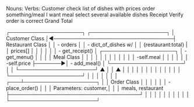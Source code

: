 Nouns:                                   Verbs:
   Customer                                 check
   list of dishes with prices               order something/meal I want
   meal                                     select several available dishes
   Receipt                                  Verify order is correct
   Grand Total



┌────────────────────┐                                  ┌─────────────────────┐
│  Customer Class    │◄─────────────────────────────────┤ Restaurant Class    │
│ - orders           │                                  │ - dict_of_dishes w/ │
│ {restaurant:total} |                                  │   prices[]          │
│                    │                                  │                     │
│ - get_receipt()    │    ┌────────────────────┐        │ - get_menu()        │
│                    │    │  Meal Class        │        │                     │
│                    │    │                    │        │                     │ 
│                    │    │ -self.meal         │        │                     │
│                    │    │ -self.price        ├───────►│ - add_meal()        │
└────────────────────┘    │                    │        └─────────────────────┘
         ▲                │                    │                   ▲
         │                │                    │                   │
         │                │                    │                   │
         │                │                    │                   │
         │                └────────────────────┘                   │
         │                                                         │
         │                                                         │
         │                                                         │
     ┌───┴────────────────────┐                                    │
     │  Order Class           │                                    │
     │                        │                                    │
     │ - place_order()        │                                    │
     │   Parameters: customer,│                                    │
     │   meals, restaurant    ├────────────────────────────────────┘
     │                        │
     │                        │
     │                        │
     │                        │
     │                        │
     └────────────────────────┘


